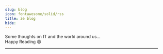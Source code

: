 ```yaml
---
slug: blog
icon: fontawesome/solid/rss
title: ze blog
hide:
---
```


<style>
  .md-typeset h1,
  .md-content__button {
    display: none;
  }
</style>

Some thoughts on IT and the world around us...  
Happy Reading :smile:

---
